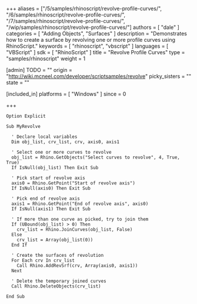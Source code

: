 +++
aliases = ["/5/samples/rhinoscript/revolve-profile-curves/", "/6/samples/rhinoscript/revolve-profile-curves/", "/7/samples/rhinoscript/revolve-profile-curves/", "/wip/samples/rhinoscript/revolve-profile-curves/"]
authors = [ "dale" ]
categories = [ "Adding Objects", "Surfaces" ]
description = "Demonstrates how to create a surface by revolving one or more profile curves using RhinoScript."
keywords = [ "rhinoscript", "vbscript" ]
languages = [ "VBScript" ]
sdk = [ "RhinoScript" ]
title = "Revolve Profile Curves"
type = "samples/rhinoscript"
weight = 1

[admin]
TODO = ""
origin = "http://wiki.mcneel.com/developer/scriptsamples/revolve"
picky_sisters = ""
state = ""

[included_in]
platforms = [ "Windows" ]
since = 0

+++

```vbnet
Option Explicit

Sub MyRevolve

  ' Declare local variables
  Dim obj_list, crv_list, crv, axis0, axis1

  ' Select one or more curves to revolve
  obj_list = Rhino.GetObjects("Select curves to revolve", 4, True, True)
  If IsNull(obj_list) Then Exit Sub

  ' Pick start of revolve axis    
  axis0 = Rhino.GetPoint("Start of revolve axis")
  If IsNull(axis0) Then Exit Sub

  ' Pick end of revolve axis    
  axis1 = Rhino.GetPoint("End of revolve axis", axis0)
  If IsNull(axis1) Then Exit Sub

  ' If more than one curve as picked, try to join them
  If (UBound(obj_list) > 0) Then
    crv_list = Rhino.JoinCurves(obj_list, False)
  Else
    crv_list = Array(obj_list(0))
  End If

  ' Create the surfaces of revolution  
  For Each crv In crv_list
    Call Rhino.AddRevSrf(crv, Array(axis0, axis1))
  Next

  ' Delete the temporary joined curves
  Call Rhino.DeleteObjects(crv_list)

End Sub
```
